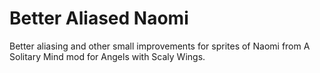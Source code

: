 # Better Aliased Naomi
Better aliasing and other small improvements for sprites of Naomi from A Solitary Mind mod for Angels with Scaly Wings.
